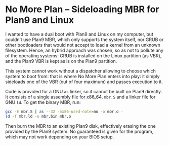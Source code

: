 # No More Plan – Sideloading MBR for Plan9 and Linux

I wanted to have a dual boot with Plan9 and Linux on my computer, but couldn’t use Plan9 MBR, which only supports the system itself, nor GRUB or other bootloaders that would not accept to load a kernel from an unknown filesystem. Hence, an hybrid approach was chosen, so as not to pollute any of the operating systems: GRUB is installed on the Linux partition (as VBR), and the Plan9 VBR is kept as is on the Plan9 partition.

This system cannot work without a dispatcher allowing to choose which system to boot from: that is where No More Plan enters into play: it simply sideloads one of the VBR (out of four maximum) and passes execution to it.

Code is provided for a GNU `as` linker, so it cannot be built on Plan9 directly. It consists of a single assembly file for x86_64, `mbr.S` and a linker file for GNU `ld`. To get the binary MBR, run:

```bash
gcc -E mbr.S | as --32 -mx86-used-note=no -o mbr.o -
ld -T mbr.ld -o mbr.bin mbr.o
```

Then burn the MBR to an existing Plan9 disk, effectively erasing the one provided by the Plan9 system. No guaranteed is given for the program, which may not work depending on your BIOS setup.
